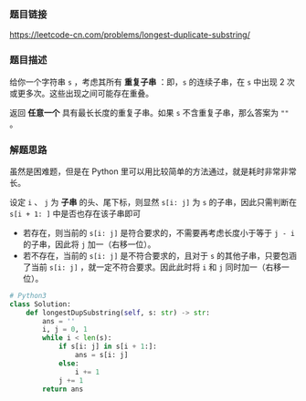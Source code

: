 ### 题目链接
https://leetcode-cn.com/problems/longest-duplicate-substring/

### 题目描述
给你一个字符串 ```s``` ，考虑其所有 **重复子串** ：即，```s``` 的连续子串，在 ```s``` 中出现 2 次或更多次。这些出现之间可能存在重叠。

返回 **任意一个** 具有最长长度的重复子串。如果 ```s``` 不含重复子串，那么答案为 ```""``` 。

### 解题思路
虽然是困难题，但是在 Python 里可以用比较简单的方法通过，就是耗时非常非常长。

设定 ```i``` 、 ```j``` 为 **子串** 的头、尾下标，则显然 ```s[i: j]``` 为 ```s``` 的子串，因此只需判断在 ```s[i + 1: ]``` 中是否也存在该子串即可
    
- 若存在，则当前的 ```s[i: j]``` 是符合要求的，不需要再考虑长度小于等于 ```j - i``` 的子串，因此将 ```j``` 加一（右移一位）。
- 若不存在，当前的 ```s[i: j]``` 是不符合要求的，且对于 ```s``` 的其他子串，只要包涵了当前 ```s[i: j]``` ，就一定不符合要求。因此此时将 ```i``` 和 ```j``` 同时加一（右移一位）。

```python
# Python3
class Solution:
    def longestDupSubstring(self, s: str) -> str:
        ans = ''
        i, j = 0, 1
        while i < len(s):
            if s[i: j] in s[i + 1:]:
                ans = s[i: j]
            else:
                i += 1
            j += 1
        return ans
```